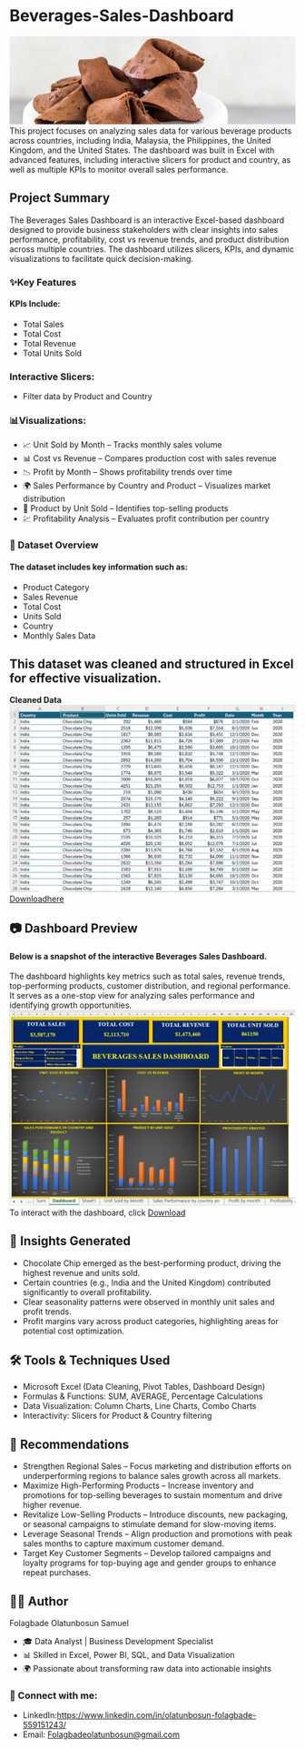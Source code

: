 # Beverages-Sales-Dashboard
![](Choco.jpg)
This project focuses on analyzing sales data for various beverage products across countries, including India, Malaysia, the Philippines, the United Kingdom, and the United States. The dashboard was built in Excel with advanced features, including interactive slicers for product and country, as well as multiple KPIs to monitor overall sales performance.
## Project Summary
The Beverages Sales Dashboard is an interactive Excel-based dashboard designed to provide business stakeholders with clear insights into sales performance, profitability, cost vs revenue trends, and product distribution across multiple countries. The dashboard utilizes slicers, KPIs, and dynamic visualizations to facilitate quick decision-making.
### ✨Key Features
#### KPIs Include:
- Total Sales
- Total Cost
- Total Revenue
- Total Units Sold
### Interactive Slicers:
- Filter data by Product and Country
### 📊Visualizations:
- 📈 Unit Sold by Month – Tracks monthly sales volume
- 📊 Cost vs Revenue – Compares production cost with sales revenue
- 📉 Profit by Month – Shows profitability trends over time
- 🌍 Sales Performance by Country and Product – Visualizes market distribution
- 🥇 Product by Unit Sold – Identifies top-selling products
- 💹 Profitability Analysis – Evaluates profit contribution per country
### 📂 Dataset Overview
#### The dataset includes key information such as:
- Product Category
- Sales Revenue
- Total Cost
- Units Sold
- Country
- Monthly Sales Data
## This dataset was cleaned and structured in Excel for effective visualization.
  **Cleaned Data**
   ![](Cleaneddata1.png)
   [Downloadhere](Beverages_Cleanddata.xlsx)
## 📷 Dashboard Preview
#### Below is a snapshot of the interactive Beverages Sales Dashboard.
The dashboard highlights key metrics such as total sales, revenue trends, top-performing products, customer distribution, and regional performance.
It serves as a one-stop view for analyzing sales performance and identifying growth opportunities.
![](Dashbord.png)
To interact with the dashboard, click [Download](Beverages_Dashboard1.xlxs)
## 🔑 Insights Generated
- Chocolate Chip emerged as the best-performing product, driving the highest revenue and units sold.
- Certain countries (e.g., India and the United Kingdom) contributed significantly to overall profitability.
- Clear seasonality patterns were observed in monthly unit sales and profit trends.
- Profit margins vary across product categories, highlighting areas for potential cost optimization.
## 🛠 Tools & Techniques Used
- Microsoft Excel (Data Cleaning, Pivot Tables, Dashboard Design)
- Formulas & Functions: SUM, AVERAGE, Percentage Calculations
- Data Visualization: Column Charts, Line Charts, Combo Charts
- Interactivity: Slicers for Product & Country filtering
## 📌 Recommendations
- Strengthen Regional Sales – Focus marketing and distribution efforts on underperforming regions to balance sales growth across all markets.
- Maximize High-Performing Products – Increase inventory and promotions for top-selling beverages to sustain momentum and drive higher revenue.
- Revitalize Low-Selling Products – Introduce discounts, new packaging, or seasonal campaigns to stimulate demand for slow-moving items.
- Leverage Seasonal Trends – Align production and promotions with peak sales months to capture maximum customer demand.
- Target Key Customer Segments – Develop tailored campaigns and loyalty programs for top-buying age and gender groups to enhance repeat purchases.

## 👨‍💻 Author
Folagbade Olatunbosun Samuel
- 🎓 Data Analyst | Business Development Specialist
- 📊 Skilled in Excel, Power BI, SQL, and Data Visualization
- 🌍 Passionate about transforming raw data into actionable insights
### 🔗 Connect with me:
- LinkedIn:https://www.linkedin.com/in/olatunbosun-folagbade-559151243/
- Email: Folagbadeolatunbosun@gmail.com












   
   








